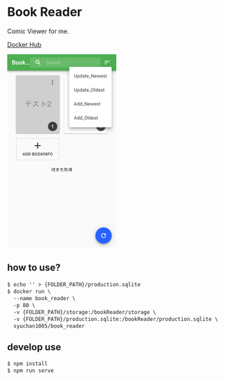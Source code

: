 # Book Reader
Comic Viewer for me.

[Docker Hub](https://hub.docker.com/r/syuchan1005/book_reader)

<img src="screenshots/top.png" alt="top" width="50%"/>

## how to use?
```shell script
$ echo '' > {FOLDER_PATH}/production.sqlite
$ docker run \
  --name book_reader \
  -p 80 \
  -v {FOLDER_PATH}/storage:/bookReader/storage \
  -v {FOLDER_PATH}/production.sqlite:/bookReader/production.sqlite \
  syuchan1005/book_reader
```

## develop use
```shell script
$ npm install
$ npm run serve
```
